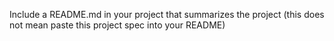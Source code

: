 Include a README.md in your project that summarizes the project (this does not mean paste this project spec into your README)
